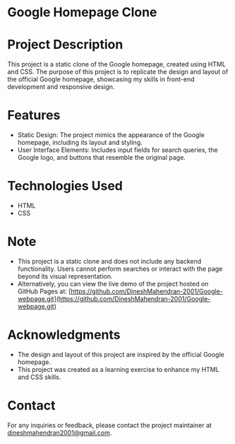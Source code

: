 # Google Homepage Clone

# Project Description
This project is a static clone of the Google homepage, created using HTML and CSS. The purpose of this project is to replicate the design and layout of the official Google homepage, showcasing my skills in front-end development and responsive design.

# Features
- Static Design: The project mimics the appearance of the Google homepage, including its layout and styling.
- User Interface Elements: Includes input fields for search queries, the Google logo, and buttons that resemble the original page.

# Technologies Used
- HTML
- CSS

# Note
- This project is a static clone and does not include any backend functionality. Users cannot perform searches or interact with the page beyond its visual representation.
- Alternatively, you can view the live demo of the project hosted on GitHub Pages at: 
[https://github.com/DineshMahendran-2001/Google-webpage.git](https://github.com/DineshMahendran-2001/Google-webpage.git)

# Acknowledgments
- The design and layout of this project are inspired by the official Google homepage.
- This project was created as a learning exercise to enhance my HTML and CSS skills.

# Contact
For any inquiries or feedback, please contact the project maintainer at [dineshmahendran2001@gmail.com](dineshmahendran2001@gmail.com).
